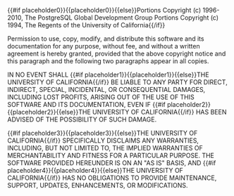 {{#if placeholder0}}{{placeholder0}}{{else}}Portions Copyright (c) 1996-2010, The PostgreSQL Global Development Group Portions Copyright (c) 1994, The Regents of the University of California{{/if}}

Permission to use, copy, modify, and distribute this software and its documentation for any purpose, without fee, and without a written agreement is hereby granted, provided that the above copyright notice and this paragraph and the following two paragraphs appear in all copies.

IN NO EVENT SHALL {{#if placeholder1}}{{placeholder1}}{{else}}THE UNIVERSITY OF CALIFORNIA{{/if}} BE LIABLE TO ANY PARTY FOR DIRECT, INDIRECT, SPECIAL, INCIDENTAL, OR CONSEQUENTIAL DAMAGES, INCLUDING LOST PROFITS, ARISING OUT OF THE USE OF THIS SOFTWARE AND ITS DOCUMENTATION, EVEN IF {{#if placeholder2}}{{placeholder2}}{{else}}THE UNIVERSITY OF CALIFORNIA{{/if}} HAS BEEN ADVISED OF THE POSSIBILITY OF SUCH DAMAGE.

{{#if placeholder3}}{{placeholder3}}{{else}}THE UNIVERSITY OF CALIFORNIA{{/if}} SPECIFICALLY DISCLAIMS ANY WARRANTIES, INCLUDING, BUT NOT LIMITED TO, THE IMPLIED WARRANTIES OF MERCHANTABILITY AND FITNESS FOR A PARTICULAR PURPOSE. THE SOFTWARE PROVIDED HEREUNDER IS ON AN &quot;AS IS&quot; BASIS, AND {{#if placeholder4}}{{placeholder4}}{{else}}THE UNIVERSITY OF CALIFORNIA{{/if}} HAS NO OBLIGATIONS TO PROVIDE MAINTENANCE, SUPPORT, UPDATES, ENHANCEMENTS, OR MODIFICATIONS.